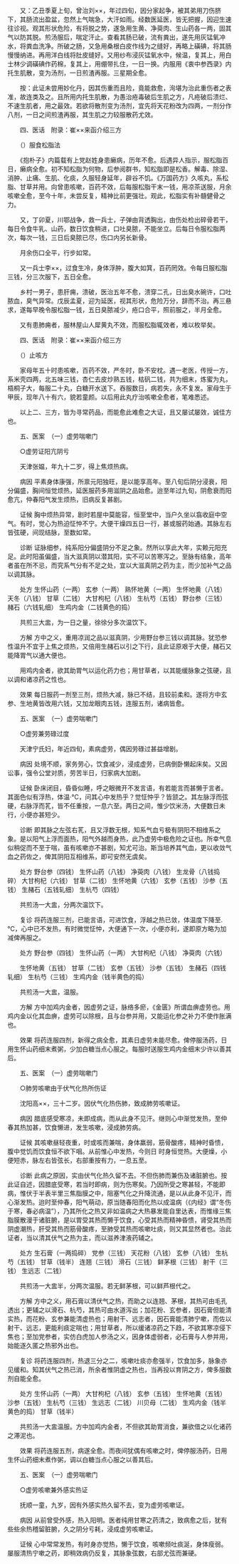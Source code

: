 <!-- { "loadSidebar": true } -->
　　又：乙丑季夏上旬，曾治刘××，年过四旬，因分家起争，被其弟用刀伤脐下，其肠流出盈盆，忽然上气喘急，大汗如雨。经数医延医，皆无把握，因迎生速往诊视。观其形状危险，有将脱之势，遂急用生黄、净萸肉、生山药各一两，固其气以防其脱。煎汤服后，喘定汗止。查看其肠已破，流有粪出，遂先用灰锰氧冲水，将粪血洗净。所破之肠，又急用桑根白皮作线为之缝好，再略上磺碘，将其肠慢慢纳进。再用洋白线将肚皮缝好。又用纱布浸灰锰氧水中，候温，复其上，用白士林少调磺碘作药棉，复其上，用绷带扎住，一日一换。内服用《衷中参西录》内托生肌散，变为汤剂，一日煎渣再服。三星期全愈。

　　按：此证未尝用妙化丹，因其伤重而且险，竟能救愈，洵堪为治此重伤者之表准，故连类及之。且所用内托生肌散，为愚治疮毒破后生肌之方，凡疮破后溃烂、不速生肌者，用之最效。若欲将散剂变为汤剂，宜先将天花粉改为四两，一剂分作八剂，一日之间煎渣再服，其生肌之力较服散药尤效。

　　四、医话　附录：崔××来函介绍三方

　　（）服食松脂法

　　《抱朴子》内篇载有上党赵姓身患癞病，历年不愈。后遇异人指示，服松脂百日，癞病全愈。初不知松脂为何物，后参阅群书，知松脂即是松香。解毒、除湿、消肿、止痛、生肌、化痰，久服轻身延年，辟谷不饥。《万国药方》久咳丸，系松脂、甘草并用。向曾患咳嗽，百药不效，后每服松脂干末一钱，用凉茶送服，月余咳嗽全愈，至今十年，未尝反复，精神比前更强壮。观此，松脂实有补髓健骨之力。

　　又，丁卯夏，川鄂战争，救一兵士，子弹由背透胸出，由伤处检出碎骨若干，每日令食牛乳、山药，数日饮食稍进，口吐臭脓，不能坐立。后每日令服松脂两次，每次一钱，三日后臭脓已尽，伤口内另长新骨。

　　月余伤口全平，行步如常。

　　又一兵士李××，过食生冷，身体浮肿，腹大如箕，百药罔效。令每日服松脂三钱，分三次服下，五日全愈。

　　乡村一男子，患肝痈，溃破，医治五年不愈，溃穿二孔，日出臭水碗许，口吐脓血，臭气异常。戊辰孟夏，迎为延医，视其形状，危险万分，辞而不治。再三悬求，遂每早晚令服松脂一钱，五日臭脓减少，疮口合平，照前服之，半月全愈。

　　又有患肺痈者，服林屋山人犀黄丸不效，而服松脂辄效者，难以枚举矣。

　　四、医话　附录：崔××来函介绍三方

　　（）止咳方

　　家母年五十时患咳嗽，百药不效，严冬时，卧不安枕。遇一老医，传授一方，系米壳四两，北五味三钱，杏仁去皮炒熟五钱，枯矾二钱，共为细末，炼蜜为丸，梧桐子大，每服二十丸，白糖开水送下。吞服数日，病若失，永不复发。家母生于甲辰，现年八十有六，貌若童颜。以后用此丸疗治咳嗽全愈者，笔难悉述。

　　以上二、三方，皆为寻常药品，而能愈此难愈之大证，且又屡试屡效，诚佳方也。

　　五、医案　（一）虚劳喘嗽门

　　○虚劳证阳亢阴亏

　　天津张媪，年九十二岁，得上焦烦热病。

　　病因 平素身体康强，所禀元阳独旺，是以能享高年。至八旬后阴分浸衰，阳分偏盛，胸间恒觉烦热，延医服药多用滋阴之品始愈。迨至年过九旬，阴愈衰而阳愈亢，仲春阳气发生烦热，旧病反复甚剧。

　　证候 胸中烦热异常，剧时若屋中莫能容，恒至堂中，当户久坐以翕收庭中空气。有时，觉心为热迫怔忡不宁。大便干燥四五日一行，甚或服药始通。其脉左右皆弦硬，间现结脉，至数如常。

　　诊断 证脉细参，纯系阳分偏盛阴分不足之象。然所以享此大年，实赖元阳充足。此时阳虽偏盛，当大滋真阴以潜其阳，实不可以苦寒泻之。至脉有结象，高年者虽在所不忌，而究系气分有不足之处，宜以大滋真阴之药为主，而少加补气之品以调其脉。

　　处方 生怀山药（一两） 玄参（一两） 熟怀地黄（一两） 生怀地黄（八钱） 天冬（八钱） 甘草（二钱） 大甘枸杞（八钱） 生杭芍（五钱） 野台参（三钱） 赭石（六钱轧细） 生鸡内金（二钱黄色的捣）

　　共煎三大盅，为一日之量，徐徐分多次温饮下。

　　方解 方中之义，重用凉润之品以滋真阴，少用野台参三钱以调其脉。犹恐参性温升不宜于上焦之烦热，又倍用生赭石以引之下行，且此证原艰于大便，赭石又能降胃气以通大便也。

　　用鸡内金者，欲其助胃气以运化药力也；用甘草者，以其能缓脉象之弦硬，且以调和诸凉药之性也。

　　效果 每日服药一剂至三剂，烦热大减，脉已不结，且较前柔和。遂将方中玄参、生地黄皆改用六钱，又加龙眼肉五钱，连服五剂，诸病皆愈。

　　五、医案　（一）虚劳喘嗽门

　　○虚劳兼劳碌过度

　　天津宁氏妇，年近四旬，素病虚劳，偶因劳碌过甚益增剧。

　　病因 处境不顺，家务劳心，饮食减少，浸成虚劳，已病倒卧懒起床矣。又因讼事，强令公堂对质，劳苦半日，归家病大加剧。

　　证候 卧床闭目，昏昏似睡，呼之眼微开不发言语，有若能言而甚懒于言者。其面色似有浮热，体温·℃，问其心中发热乎？觉怔忡乎？皆颔之。其左脉浮而弦硬，右脉浮而芤，皆不任重按，一息六至。两日之间，惟少饮米汤，大便数日未行，小便亦甚短少。

　　诊断 即其脉之左弦右芤，且又浮数无根，知系气血亏极有阴阳不相维系之象。是以阳气上浮而面热，阳气外越而身热，此乃虚劳中极危险之证也。所幸气息似稍促而不至于喘，虽有咳嗽亦不甚剧，知尤可治。斯当培养其气血，更以收敛气血之药佐之，俾其阴阳互相维系，即可安然无虞矣。

　　处方 野台参（四钱） 生怀山药（八钱） 净萸肉（八钱） 生龙骨（八钱捣碎） 大甘枸杞（六钱） 甘草（二钱） 生怀地黄（六钱） 玄参（五钱） 沙参（五钱） 生赭石（五钱轧细） 生杭芍（四钱）

　　共煎汤一大盅，分两次温饮下。

　　复诊 将药连服三剂，已能言语，可进饮食，浮越之热已敛，体温度下降至.℃，心中已不发热，有时微觉怔忡，大便通下一次，小便亦利，遂即原方略为加减俾再服之。

　　处方 野台参（四钱） 生怀山药（一两） 大甘枸杞（八钱） 净萸肉（六钱）

　　生怀地黄（五钱） 甘草（二钱） 玄参（五钱） 沙参（五钱） 生赭石（四钱轧细） 生杭芍（三钱） 生鸡内金（钱半黄色的捣）

　　共煎汤一大盅，温服。

　　方解 方中加鸡内金者，因虚劳之证，脉络多瘀，《金匮》所谓血痹虚劳也。用鸡内金以化其血痹，虚劳可以除根，且与台参并用，又能运化参之补力不使作胀满也。

　　效果 将药连服四剂，新得之病全愈，其素日虚劳未能尽愈。俾停服汤药，日用生怀山药细末煮粥，少加白糖当点心服之。每服时送服生鸡内金细末少许以善其后。

　　五、医案　（一）虚劳喘嗽门

　　○肺劳咳嗽由于伏气化热所伤证

　　沈阳高××，三十二岁。因伏气化热伤肺，致成肺劳咳嗽证。

　　病因 腊底感受寒凉，未即成病，而从此身不见汗。继则心中渐觉发热，至仲春其热加甚，饮食懒进，发生咳嗽，浸成肺劳病。

　　证候 其咳嗽昼轻夜重，时或咳而兼喘，身体羸弱，筋骨酸疼，精神时昏愦，腹中觉饥而饮食恒不欲下咽。从前惟心中发热，今则日 时身恒觉热。大便燥，小便短赤，脉左右皆弦长，右部重按有力，一息五至。

　　诊断 此病之原因，实由伏气化热久留不去。不但伤肺而兼伤及诸脏腑也。按此证自述，因腊底受寒，若当时即病，则为伤寒矣。乃因所受之寒甚轻，不能即病，惟伏于半表半里三焦脂膜之中，阻塞气化之升降流通，是以从此身不见汗，而心渐发热。迨时至仲春，阳气萌动，原当随春阳而化热以成温病（《内经》谓“冬伤于寒，春必病温”），乃其所化之热又非如温病之大热暴发能自里达表，而惟缘三焦脂膜散漫于诸脏腑，是以胃受其热而懒于饮食，心受其热而精神昏愦，肾受其热而阴虚潮热，肝受其热而筋骨酸疼，至肺受其热而咳嗽吐痰，则又其显然者也。治此证者，当以清其伏气之热为主，而以滋养津液药辅之。

　　处方 生石膏（一两捣碎） 党参（三钱） 天花粉（八钱） 玄参（八钱） 生杭芍（五钱） 甘草（钱半） 连翘（三钱） 滑石（三钱） 鲜茅根（三钱） 射干（三钱） 生远志（二钱）

　　共煎汤一大盅半，分两次温服。若无鲜茅根，可以鲜芦根代之。

　　方解 方中之义，用石膏以清伏气之热，而助之以连翘、茅根，其热可由毛孔透出；更辅之以滑石、杭芍，其热可由水道泻出；加花粉、玄参者，因石膏但能清实热，而花粉、玄参兼能清虚热也；用射干、远志者，因石膏能清肺宁嗽，而佐以射干、远志，更能利痰定喘也；用甘草者，所以缓诸凉药之下趋，不欲其寒凉侵下焦也；至加党参者，实仿白虎加人参汤之义，因身体虚弱者，必石膏与人参并用，始能逐久匿之热邪外出也。

　　复诊 将药连服四剂，热退三分之二，咳嗽吐痰亦愈强半，饮食加多，脉象亦见缓和。知其伏气之热已消，所余者惟阴虚之热也，当再投以育阴之方，俾多服数剂自能全愈。

　　处方 生怀山药（一两） 大甘枸杞（八钱） 玄参（五钱） 生怀地黄（五钱） 沙参（五钱） 生杭芍（三钱） 生远志（二钱） 川贝母（二钱） 生鸡内金（钱半黄色的捣） 甘草（钱半）

　　共煎汤一大盅温服。方中加鸡内金者，不但欲其助胃消食，兼欲借之以化诸药之滞泥也。

　　效果 将药连服五剂，病遂全愈。而夜间犹偶有咳嗽之时，俾停服汤药，日用生怀山药细末煮作粥，调以白糖当点心服之以善其后。

　　五、医案　（一）虚劳喘嗽门

　　○虚劳咳嗽兼外感实热证

　　抚顺一童，九岁，因有外感实热久留不去，变为虚劳咳嗽证。

　　病因 从前曾受外感，热入阳明。医者纯用甘寒之药清之，致病愈之后，犹有些些余热稽留脏腑，久之阴分亏耗，浸成虚劳咳嗽证。

　　证候 心中常常发热，有时身亦觉热，懒于饮食，咳嗽频吐痰涎，身体瘦弱。屡服清热宁嗽之药，即稍效病仍反复，其脉象弦数，右部尤弦而兼硬。

